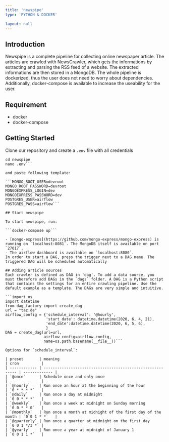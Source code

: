 ```yaml
---
title: 'newspipe'
type: 'PYTHON & DOCKER'

layout: null
---
```

## Introduction
Newspipe is a complete pipeline for collecting online newspaper article. The articles are crawled with NewsCrawler, which gets the informations by extracting and parsing the RSS feed of a website. The extracted informations are then stored in a MongoDB. The whole pipeline is dockerized, thus the user does not need to worry about dependencies. Additionally, docker-compose is available to increase the useability for the user.

## Requirement
- docker
- docker-compose

## Getting Started
Clone our repository and create a `.env` file with all credentials

```git clone https://github.com/NewsPipe/newspipe.git
cd newspipe
nano .env```

and paste following template:

```MONGO_ROOT_USER=devroot
MONGO_ROOT_PASSWORD=devroot
MONGOEXPRESS_LOGIN=dev
MONGOEXPRESS_PASSWORD=dev
POSTGRES_USER=airflow
POSTGRES_PASS=airflow```

## Start newspipe

To start newspipe, run:

```docker-compose up```

- [mongo-express](https://github.com/mongo-express/mongo-express) is running on `localhost:8081`. The MongoDB itself is available on port `27017`. 
- The airflow dashboard is available on `localhost:8080`.
In order to start a DAG, press the trigger next to a DAG name. The triggered DAG will be scheduled automatically

## Adding article sources
Each crawler is defined as DAG in 'dag'. To add a data source, you must therefore add DAGs in the `dags` folder. A DAG is a Python script that contains the settings for an entire crawling pipeline. Use the default example as a template. The DAGs are very simple and intuitive.

```import os
import datetime
from dag_factory import create_dag
url = "taz.de" 
airflow_config = {'schedule_interval': '@hourly', 
                  'start_date': datetime.datetime(2020, 6, 4, 21), 
                  'end_date':datetime.datetime(2020, 6, 5, 6), 
                  }
DAG = create_dag(url=url,
                 airflow_config=airflow_config,
                 name=os.path.basename(__file__))```

Options for `schedule_interval`:

| preset       | meaning                                                    | cron          |
| ------------ | ---------------------------------------------------------- | ------------- |
| `@once`      | Schedule once and only once                                |               |
| `@hourly`    | Run once an hour at the beginning of the hour              | `0 * * * *`   |
| `@daily`     | Run once a day at midnight                                 | `0 0 * * *`   |
| `@weekly`    | Run once a week at midnight on Sunday morning              | `0 0 * * 0`   |
| `@monthly`   | Run once a month at midnight of the first day of the month | `0 0 1 * *`   |
| `@quarterly` | Run once a quarter at midnight on the first day            | `0 0 1 */3 *` |
| `@yearly`    | Run once a year at midnight of January 1                   | `0 0 1 1 *`   |

